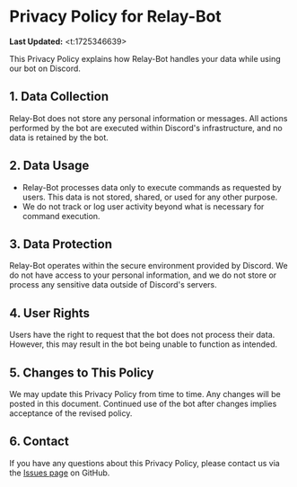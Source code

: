 # Privacy Policy for Relay-Bot

**Last Updated:** <t:1725346639>

This Privacy Policy explains how Relay-Bot handles your data while using our bot on Discord.

## 1. Data Collection

Relay-Bot does not store any personal information or messages. All actions performed by the bot are executed within Discord's infrastructure, and no data is retained by the bot.

## 2. Data Usage

- Relay-Bot processes data only to execute commands as requested by users. This data is not stored, shared, or used for any other purpose.
- We do not track or log user activity beyond what is necessary for command execution.

## 3. Data Protection

Relay-Bot operates within the secure environment provided by Discord. We do not have access to your personal information, and we do not store or process any sensitive data outside of Discord's servers.

## 4. User Rights

Users have the right to request that the bot does not process their data. However, this may result in the bot being unable to function as intended.

## 5. Changes to This Policy

We may update this Privacy Policy from time to time. Any changes will be posted in this document. Continued use of the bot after changes implies acceptance of the revised policy.

## 6. Contact

If you have any questions about this Privacy Policy, please contact us via the [Issues page](https://github.com/CaptainCooky/Relay-Bot/issues) on GitHub.
